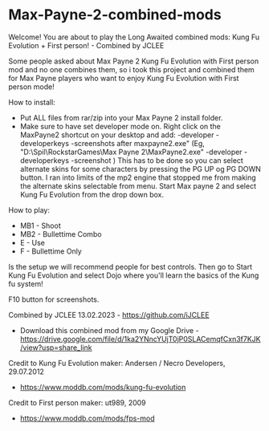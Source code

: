 # Max-Payne-2-combined-mods

Welcome!
You are about to play the Long Awaited combined mods:
Kung Fu Evolution + First person! - Combined by JCLEE

Some people asked about Max Payne 2 Kung Fu Evolution with First person mod and no one combines them, so i took this project and combined them for Max Payne players who want to enjoy Kung Fu Evolution with First person mode!

How to install:
- Put ALL files from rar/zip into your Max Payne 2 install folder.
- Make sure to have set developer mode on. 
Right click on the MaxPayne2 shortcut on your desktop and add: -developer -developerkeys -screenshots after maxpayne2.exe"
(Eg, "D:\Spil\RockstarGames\Max Payne 2\MaxPayne2.exe" -developer -developerkeys -screenshot )
This has to be done so you can select alternate skins for some characters by pressing the PG UP og PG DOWN button.
I ran into limits of the mp2 engine that stopped me from making the alternate skins selectable from menu.
Start Max payne 2 and select Kung Fu Evolution from the drop down box.

How to play:
- MB1 - Shoot
- MB2 - Bullettime Combo
- E   - Use
- F   - Bullettime Only

Is the setup we will recommend people for best controls.
Then go to Start Kung Fu Evolution and select Dojo where you'll learn the basics of the Kung fu system!

F10 button for screenshots.


Combined by JCLEE 13.02.2023 - https://github.com/iJCLEE
- Download this combined mod from my Google Drive - https://drive.google.com/file/d/1ka2YNncYUjT0jP0SLACemqfCxn3f7KJK/view?usp=share_link


Credit to Kung Fu Evolution maker: 
Andersen /  Necro Developers,
29.07.2012
- https://www.moddb.com/mods/kung-fu-evolution

Credit to First person maker:
ut989,
2009
- https://www.moddb.com/mods/fps-mod
